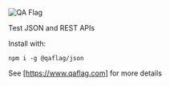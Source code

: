 ![QA Flag](https://www.qaflag.com/img/qaflag.png)

Test JSON and REST APIs

Install with:

```
npm i -g @qaflag/json
```

See [https://www.qaflag.com] for more details
